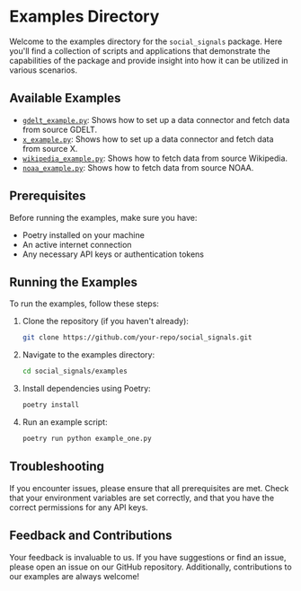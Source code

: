 # Examples Directory

Welcome to the examples directory for the `social_signals` package. Here you'll find a collection of scripts and applications that demonstrate the capabilities of the package and provide insight into how it can be utilized in various scenarios.

## Available Examples

- [`gdelt_example.py`](gdelt_example.py): Shows how to set up a data connector and fetch data from source GDELT.
- [`x_example.py`](x_example.py): Shows how to set up a data connector and fetch data from source X.
- [`wikipedia_example.py`](wikipedia_example.py): Shows how to fetch data from source Wikipedia.
- [`noaa_example.py`](noaa_example.py): Shows how to fetch data from source NOAA.

## Prerequisites

Before running the examples, make sure you have:

- Poetry installed on your machine
- An active internet connection
- Any necessary API keys or authentication tokens

## Running the Examples

To run the examples, follow these steps:

1. Clone the repository (if you haven't already):
   ```bash
   git clone https://github.com/your-repo/social_signals.git
   ```
2. Navigate to the examples directory:
   ```bash
   cd social_signals/examples
   ```
3. Install dependencies using Poetry:
   ```bash
   poetry install
   ```
4. Run an example script:
   ```bash
   poetry run python example_one.py
   ```

## Troubleshooting

If you encounter issues, please ensure that all prerequisites are met. Check that your environment variables are set correctly, and that you have the correct permissions for any API keys.

## Feedback and Contributions

Your feedback is invaluable to us. If you have suggestions or find an issue, please open an issue on our GitHub repository. Additionally, contributions to our examples are always welcome!
